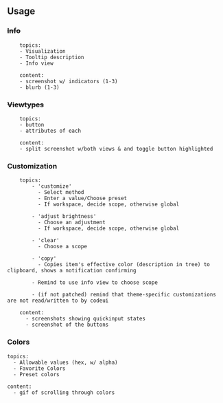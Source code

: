 ## Usage


### ~~Info~~

        topics:
        - Visualization
        - Tooltip description
        - Info view

        content:
        - screenshot w/ indicators (1-3)
        - blurb (1-3)

### ~~Viewtypes~~

        topics:
        - button
        - attributes of each

        content:
        - split screenshot w/both views & and toggle button highlighted

### Customization

        topics:
            - 'customize'
              - Select method
              - Enter a value/Choose preset
              - If workspace, decide scope, otherwise global

            - 'adjust brightness'
              - Choose an adjustment
              - If workspace, decide scope, otherwise global

            - 'clear'
              - Choose a scope

            - 'copy'
              - Copies item's effective color (description in tree) to clipboard, shows a notification confirming

            - Remind to use info view to choose scope

            - (if not patched) remind that theme-specific customizations are not read/written to by codeui
        
        content: 
          - screenshots showing quickinput states
          - screenshot of the buttons

### Colors

    topics:
      - Allowable values (hex, w/ alpha)
      - Favorite Colors
      - Preset colors

    content:
      - gif of scrolling through colors
